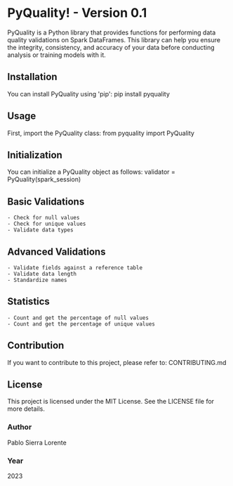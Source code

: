 # PyQuality! - Version 0.1
PyQuality is a Python library that provides functions for performing data quality validations on Spark DataFrames. This library can help you ensure the integrity, consistency, and accuracy of your data before conducting analysis or training models with it.

## Installation
You can install PyQuality using 'pip':
pip install pyquality

## Usage
First, import the PyQuality class:
from pyquality import PyQuality

## Initialization
You can initialize a PyQuality object as follows:
validator = PyQuality(spark_session)

## Basic Validations
    - Check for null values
    - Check for unique values
    - Validate data types

## Advanced Validations
    - Validate fields against a reference table
    - Validate data length
    - Standardize names

## Statistics
    - Count and get the percentage of null values
    - Count and get the percentage of unique values

## Contribution
If you want to contribute to this project, please refer to: CONTRIBUTING.md

## License
This project is licensed under the MIT License. See the LICENSE file for more details.

### Author
Pablo Sierra Lorente

### Year
2023